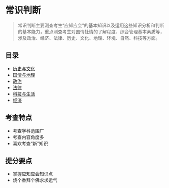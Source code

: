 # 常识判断

> 常识判断主要测查考生“应知应会”的基本知识以及运用这些知识分析和判断的基本能力，重点测查考生对国情社情的了解程度、综合管理基本素质等，涉及政治、经济、法律、历史、文化、地理、环境、自然、科技等方面。

## 目录

* [历史与文化](历史与文化)
* [国情与地理](国情与地理)
* [政治](政治)
* [法律](法律)
* [科技与生活](科技与生活)
* [经济](经济)

## 考查特点

* 考查学科范围广
* 考查内容角度多
* 喜欢考查“新”知识

## 提分要点

* 掌握应知应会知识点
* 烧个香拜个佛求求运气